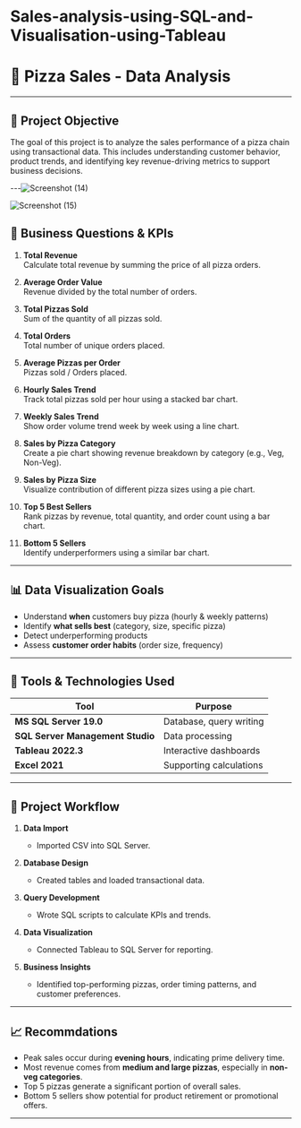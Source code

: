 # Sales-analysis-using-SQL-and-Visualisation-using-Tableau

# 🍕 Pizza Sales - Data Analysis

---

## 🎯 Project Objective

The goal of this project is to analyze the sales performance of a pizza chain using transactional data. This includes understanding customer behavior, product trends, and identifying key revenue-driving metrics to support business decisions.


---![Screenshot (14)](https://github.com/user-attachments/assets/5e83fe9b-72bc-4e83-92ef-1b59bec4afc5)




![Screenshot (15)](https://github.com/user-attachments/assets/edb2359f-fbd7-436d-98db-c904fbd430f6)



## 📌 Business Questions & KPIs

1. **Total Revenue**  
   Calculate total revenue by summing the price of all pizza orders.

2. **Average Order Value**  
   Revenue divided by the total number of orders.

3. **Total Pizzas Sold**  
   Sum of the quantity of all pizzas sold.

4. **Total Orders**  
   Total number of unique orders placed.

5. **Average Pizzas per Order**  
   Pizzas sold / Orders placed.

6. **Hourly Sales Trend**  
   Track total pizzas sold per hour using a stacked bar chart.

7. **Weekly Sales Trend**  
   Show order volume trend week by week using a line chart.

8. **Sales by Pizza Category**  
   Create a pie chart showing revenue breakdown by category (e.g., Veg, Non-Veg).

9. **Sales by Pizza Size**  
   Visualize contribution of different pizza sizes using a pie chart.

10. **Top 5 Best Sellers**  
    Rank pizzas by revenue, total quantity, and order count using a bar chart.

11. **Bottom 5 Sellers**  
    Identify underperformers using a similar bar chart.

---

## 📊 Data Visualization Goals

- Understand **when** customers buy pizza (hourly & weekly patterns)
- Identify **what sells best** (category, size, specific pizza)
- Detect underperforming products
- Assess **customer order habits** (order size, frequency)

---

## 🧰 Tools & Technologies Used

| Tool           | Purpose                          |
|----------------|----------------------------------|
| **MS SQL Server 19.0** | Database, query writing       |
| **SQL Server Management Studio** | Data processing       |
| **Tableau 2022.3**     | Interactive dashboards       |
| **Excel 2021**         | Supporting calculations      |

---

## 🧪 Project Workflow

1. **Data Import**
   - Imported CSV into SQL Server.

2. **Database Design**
   - Created tables and loaded transactional data.

3. **Query Development**
   - Wrote SQL scripts to calculate KPIs and trends.

4. **Data Visualization**
   - Connected Tableau to SQL Server for reporting.

5. **Business Insights**
   - Identified top-performing pizzas, order timing patterns, and customer preferences.

---

## 📈 Recommdations

- Peak sales occur during **evening hours**, indicating prime delivery time.
- Most revenue comes from **medium and large pizzas**, especially in **non-veg categories**.
- Top 5 pizzas generate a significant portion of overall sales.
- Bottom 5 sellers show potential for product retirement or promotional offers.

---


